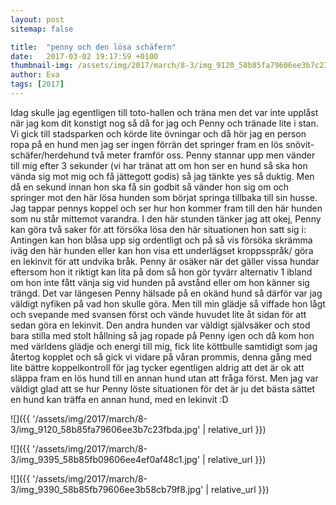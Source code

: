 ```yaml
---
layout: post
sitemap: false

title:  "penny och den lösa schäfern"
date:   2017-03-02 19:17:59 +0100
thumbnail-img: /assets/img/2017/march/8-3/img_9120_58b85fa79606ee3b7c23fbda.jpg
author: Eva
tags: [2017]
---
```


Idag skulle jag egentligen till toto-hallen och träna men det var inte upplåst när jag kom dit konstigt nog så då for jag och Penny och tränade lite i stan. Vi gick till stadsparken och körde lite övningar och då hör jag en person ropa på en hund men jag ser ingen förrän det springer fram en lös snövit-schäfer/herdehund två meter framför oss. Penny stannar upp men vänder till mig efter 3 sekunder (vi har tränat att om hon ser en hund så ska hon vända sig mot mig och få jättegott godis) så jag tänkte yes så duktig. Men då en sekund innan hon ska få sin godbit så vänder hon sig om och springer mot den här lösa hunden som börjat springa tillbaka till sin husse. Jag tappar pennys koppel och ser hur hon kommer fram till den här hunden som nu står mittemot varandra. I den här stunden tänker jag att okej, Penny kan göra två saker för att försöka lösa den här situationen hon satt sig i: Antingen kan hon blåsa upp sig ordentligt och på så vis försöka skrämma iväg den här hunden eller kan hon visa ett underlägset kroppsspråk/ göra en lekinvit för att undvika bråk. Penny är osäker när det gäller vissa hundar eftersom hon it riktigt kan lita på dom så hon gör tyvärr alternativ 1 ibland om hon inte fått vänja sig vid hunden på avstånd eller om hon känner sig trängd. Det var längesen Penny hälsade på en okänd hund så därför var jag väldigt nyfiken på vad hon skulle göra. Men till min glädje så viffade hon lågt och svepande med svansen först och vände huvudet lite åt sidan för att sedan göra en lekinvit. Den andra hunden var väldigt självsäker och stod bara stilla med stolt hållning så jag ropade på Penny igen och då kom hon med världens glädje och energi till mig, fick lite köttbulle samtidigt som jag återtog kopplet och så gick vi vidare på våran prommis, denna gång med lite bättre koppelkontroll för jag tycker egentligen aldrig att det är ok att släppa fram en lös hund till en annan hund utan att fråga först. Men jag var väldigt glad att se hur Penny löste situationen för det är ju det bästa sättet en hund kan träffa en annan hund, med en lekinvit :D

![]({{ '/assets/img/2017/march/8-3/img_9120_58b85fa79606ee3b7c23fbda.jpg'  | relative_url }})

![]({{ '/assets/img/2017/march/8-3/img_9395_58b85fb09606ee4ef0af48c1.jpg'  | relative_url }})

![]({{ '/assets/img/2017/march/8-3/img_9390_58b85fb79606ee3b58cb79f8.jpg'  | relative_url }})

